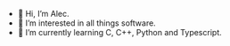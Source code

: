 - 👋 Hi, I’m Alec.
- 👀 I’m interested in all things software.
- 🌱 I’m currently learning C, C++, Python and Typescript.

<!---
alecmalloc/alecmalloc is a ✨ special ✨ repository because its `README.md` (this file) appears on your GitHub profile.
You can click the Preview link to take a look at your changes.
--->
